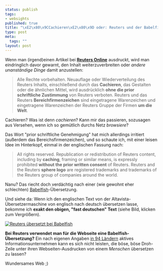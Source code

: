 ```yaml
--- 
status: publish
tags: 
- websights
published: true
title: "\xE2\x80\x9CCachieren\xE2\x80\x9D oder: Reuters und der Babelfish"
type: post
meta: 
  tags: ""
layout: post
---
```

Wenn man (irgend)einen Artikel bei <strong><a href="http://reuters.de/">Reuters Online</a></strong> ausdruckt, wird man eindringlich davor gewarnt, den Inhalt weiterzuverbreiten oder <em>andere unanständige Dinge</em> damit anzustellen:

<blockquote>Alle Rechte vorbehalten. Neuauflage oder Wiederverteilung des Reuters Inhalts, einschließend durch das <strong>Cachieren</strong>, das Gestalten oder die ähnlichen Mittel, wird ausdrücklich <strong>ohne die prior schriftliche Zustimmung</strong> von Reuters verboten. Reuters und das Reuters <strong>Bereichfirmenzeichen</strong> sind eingetragene Warenzeichen und eingetragene Warenzeichen der Reuters Gruppe der Firmen <strong>um die Welt</strong>.</blockquote>

Cachieren? Was ist denn <em>cachieren</em>? <!--more-->Kann mir das passieren, sozusagen aus Versehen, wenn ich so gemütlich durchs Netz <em>browsiere</em>?

Das Wort "prior schriftliche Genehmigung" hat mich allerdings irritiert (außerdem das Bereichsfirmenzeichen), und so schaute ich, mit einer leisen Idee im Hinterkopf, einmal in der englischen Fassung nach:

<blockquote>All rights reserved. Republication or redistribution of Reuters content, including by <strong>caching</strong>, framing or similar means, is expressly prohibited <strong>without the prior written consent</strong> of Reuters. Reuters and the Reuters <strong>sphere logo</strong> are registered trademarks and trademarks of the Reuters group of companies around the world.</blockquote>

Nanu? Das riecht doch verdächtig nach einer (wie gewohnt eher schlechten) <a href="http://babelfish.altavista.com">Babelfish</a>-Übersetzung.

Und siehe da: Wenn ich den englischen Text von der Altavista-Übersetzermaschine von englisch nach deutsch übersetzen lasse, bekomme ich <strong>exakt den obigen, "fast deutschen" Text</strong> (siehe Bild, klicken zum Vergrößern).

<a href="/uploads/050722reutersbabelfish.png" target="_blank"><img src='/uploads/thumb-050722reutersbabelfish.png' alt='Reuters übersetzt bei Babelfish' class="centered border" /></a>

<strong>Bei Reuters verwendet man für die Webseite eine Babelfish-Übersetzung?</strong> Ein nach eigenen Angaben <a href="http://about.reuters.com/aboutus/worldwide.asp">in 94 Ländern</a> aktives Informationsunternehmen kann es sich nicht leisten, die böse, böse Droh-Zeile unter ihren Webseiten-Ausdrucken von einem <em>Menschen</em> übersetzen zu lassen?

Wundersames Web ;)
